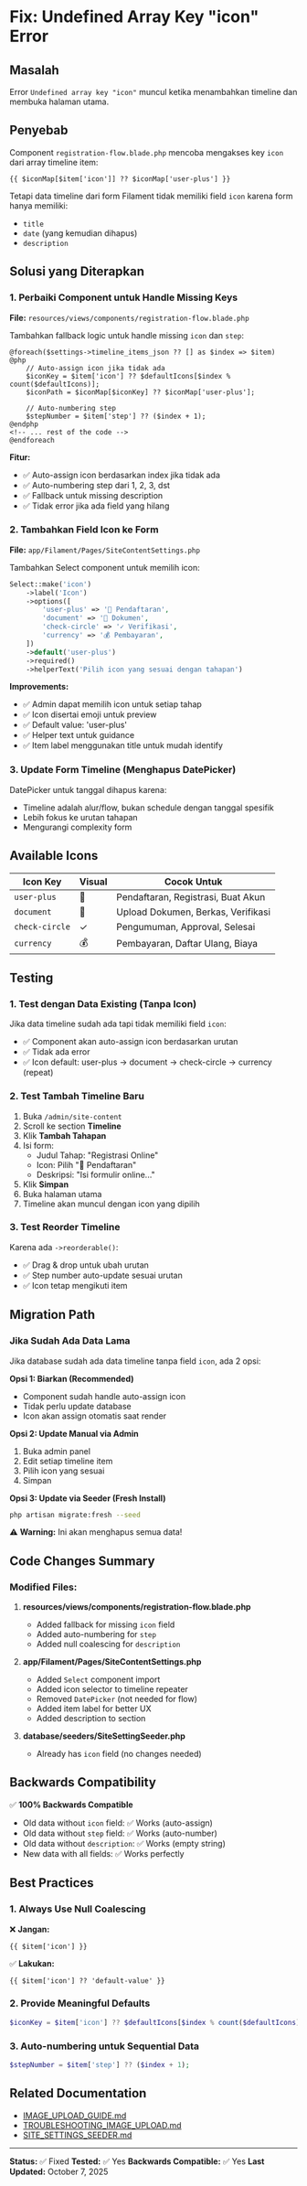 # Fix: Undefined Array Key "icon" Error

## Masalah

Error `Undefined array key "icon"` muncul ketika menambahkan timeline dan membuka halaman utama.

## Penyebab

Component `registration-flow.blade.php` mencoba mengakses key `icon` dari array timeline item:
```blade
{{ $iconMap[$item['icon']] ?? $iconMap['user-plus'] }}
```

Tetapi data timeline dari form Filament tidak memiliki field `icon` karena form hanya memiliki:
- `title`
- `date` (yang kemudian dihapus)
- `description`

## Solusi yang Diterapkan

### 1. Perbaiki Component untuk Handle Missing Keys

**File:** `resources/views/components/registration-flow.blade.php`

Tambahkan fallback logic untuk handle missing `icon` dan `step`:

```blade
@foreach($settings->timeline_items_json ?? [] as $index => $item)
@php
    // Auto-assign icon jika tidak ada
    $iconKey = $item['icon'] ?? $defaultIcons[$index % count($defaultIcons)];
    $iconPath = $iconMap[$iconKey] ?? $iconMap['user-plus'];
    
    // Auto-numbering step
    $stepNumber = $item['step'] ?? ($index + 1);
@endphp
<!-- ... rest of the code -->
@endforeach
```

**Fitur:**
- ✅ Auto-assign icon berdasarkan index jika tidak ada
- ✅ Auto-numbering step dari 1, 2, 3, dst
- ✅ Fallback untuk missing description
- ✅ Tidak error jika ada field yang hilang

### 2. Tambahkan Field Icon ke Form

**File:** `app/Filament/Pages/SiteContentSettings.php`

Tambahkan Select component untuk memilih icon:

```php
Select::make('icon')
    ->label('Icon')
    ->options([
        'user-plus' => '👤 Pendaftaran',
        'document' => '📄 Dokumen',
        'check-circle' => '✓ Verifikasi',
        'currency' => '💰 Pembayaran',
    ])
    ->default('user-plus')
    ->required()
    ->helperText('Pilih icon yang sesuai dengan tahapan')
```

**Improvements:**
- ✅ Admin dapat memilih icon untuk setiap tahap
- ✅ Icon disertai emoji untuk preview
- ✅ Default value: 'user-plus'
- ✅ Helper text untuk guidance
- ✅ Item label menggunakan title untuk mudah identify

### 3. Update Form Timeline (Menghapus DatePicker)

DatePicker untuk tanggal dihapus karena:
- Timeline adalah alur/flow, bukan schedule dengan tanggal spesifik
- Lebih fokus ke urutan tahapan
- Mengurangi complexity form

## Available Icons

| Icon Key | Visual | Cocok Untuk |
|----------|--------|-------------|
| `user-plus` | 👤 | Pendaftaran, Registrasi, Buat Akun |
| `document` | 📄 | Upload Dokumen, Berkas, Verifikasi |
| `check-circle` | ✓ | Pengumuman, Approval, Selesai |
| `currency` | 💰 | Pembayaran, Daftar Ulang, Biaya |

## Testing

### 1. Test dengan Data Existing (Tanpa Icon)

Jika data timeline sudah ada tapi tidak memiliki field `icon`:
- ✅ Component akan auto-assign icon berdasarkan urutan
- ✅ Tidak ada error
- ✅ Icon default: user-plus → document → check-circle → currency (repeat)

### 2. Test Tambah Timeline Baru

1. Buka `/admin/site-content`
2. Scroll ke section **Timeline**
3. Klik **Tambah Tahapan**
4. Isi form:
   - Judul Tahap: "Registrasi Online"
   - Icon: Pilih "👤 Pendaftaran"
   - Deskripsi: "Isi formulir online..."
5. Klik **Simpan**
6. Buka halaman utama
7. Timeline akan muncul dengan icon yang dipilih

### 3. Test Reorder Timeline

Karena ada `->reorderable()`:
- ✅ Drag & drop untuk ubah urutan
- ✅ Step number auto-update sesuai urutan
- ✅ Icon tetap mengikuti item

## Migration Path

### Jika Sudah Ada Data Lama

Jika database sudah ada data timeline tanpa field `icon`, ada 2 opsi:

**Opsi 1: Biarkan (Recommended)**
- Component sudah handle auto-assign icon
- Tidak perlu update database
- Icon akan assign otomatis saat render

**Opsi 2: Update Manual via Admin**
1. Buka admin panel
2. Edit setiap timeline item
3. Pilih icon yang sesuai
4. Simpan

**Opsi 3: Update via Seeder (Fresh Install)**
```bash
php artisan migrate:fresh --seed
```
⚠️ **Warning:** Ini akan menghapus semua data!

## Code Changes Summary

### Modified Files:

1. **resources/views/components/registration-flow.blade.php**
   - Added fallback for missing `icon` field
   - Added auto-numbering for `step`
   - Added null coalescing for `description`

2. **app/Filament/Pages/SiteContentSettings.php**
   - Added `Select` component import
   - Added icon selector to timeline repeater
   - Removed `DatePicker` (not needed for flow)
   - Added item label for better UX
   - Added description to section

3. **database/seeders/SiteSettingSeeder.php**
   - Already has `icon` field (no changes needed)

## Backwards Compatibility

✅ **100% Backwards Compatible**

- Old data without `icon` field: ✅ Works (auto-assign)
- Old data without `step` field: ✅ Works (auto-number)
- Old data without `description`: ✅ Works (empty string)
- New data with all fields: ✅ Works perfectly

## Best Practices

### 1. Always Use Null Coalescing

❌ **Jangan:**
```blade
{{ $item['icon'] }}
```

✅ **Lakukan:**
```blade
{{ $item['icon'] ?? 'default-value' }}
```

### 2. Provide Meaningful Defaults

```php
$iconKey = $item['icon'] ?? $defaultIcons[$index % count($defaultIcons)];
```

### 3. Auto-numbering untuk Sequential Data

```php
$stepNumber = $item['step'] ?? ($index + 1);
```

## Related Documentation

- [IMAGE_UPLOAD_GUIDE.md](./IMAGE_UPLOAD_GUIDE.md)
- [TROUBLESHOOTING_IMAGE_UPLOAD.md](./TROUBLESHOOTING_IMAGE_UPLOAD.md)
- [SITE_SETTINGS_SEEDER.md](./SITE_SETTINGS_SEEDER.md)

---

**Status:** ✅ Fixed
**Tested:** ✅ Yes
**Backwards Compatible:** ✅ Yes
**Last Updated:** October 7, 2025
